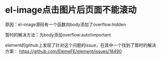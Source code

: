 # el-image点击图片后页面不能滚动
原因：el-image源码有一个函数向body添加了overflow:hidden

暂时的解决方法：为body添加overflow:auto!important

element的github上发现了针对这个问题的issue，在其中一个找到了暂时的解决方案： https://github.com/ElemeFE/element/issues/18490